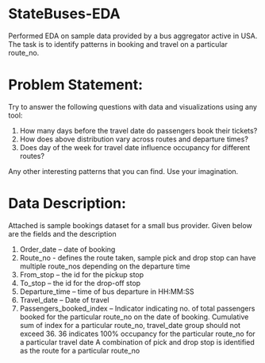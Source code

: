 # StateBuses-EDA
Performed EDA on sample data provided by a bus aggregator active in USA. The task is to identify patterns in booking and travel on a particular route_no.

# Problem Statement:
Try to answer the following questions with data and visualizations using any tool: 

1. How many days before the travel date do passengers book their tickets?
2. How does above distribution vary across routes and departure times?
3. Does day of the week for travel date influence occupancy for different routes?

Any other interesting patterns that you can find. Use your imagination.

# Data Description: 

Attached is sample bookings dataset for a small bus provider. 
Given below are the fields and the description

1. Order_date – date of booking
2. Route_no - defines the route taken, sample pick and drop stop can have multiple route_nos depending on the departure time
3. From_stop – the id for the pickup stop
4. To_stop – the id for the drop-off stop
5. Departure_time – time of bus departure in HH:MM:SS
6. Travel_date – Date of travel
7. Passengers_booked_index – Indicator indicating no. of total passengers booked for the particular route_no on the date of booking. Cumulative sum of index for a particular route_no, travel_date group should not exceed 36. 36 indicates 100% occupancy for the particular route_no for a particular travel date 
A combination of pick and drop stop is identified as the route for a particular route_no 
